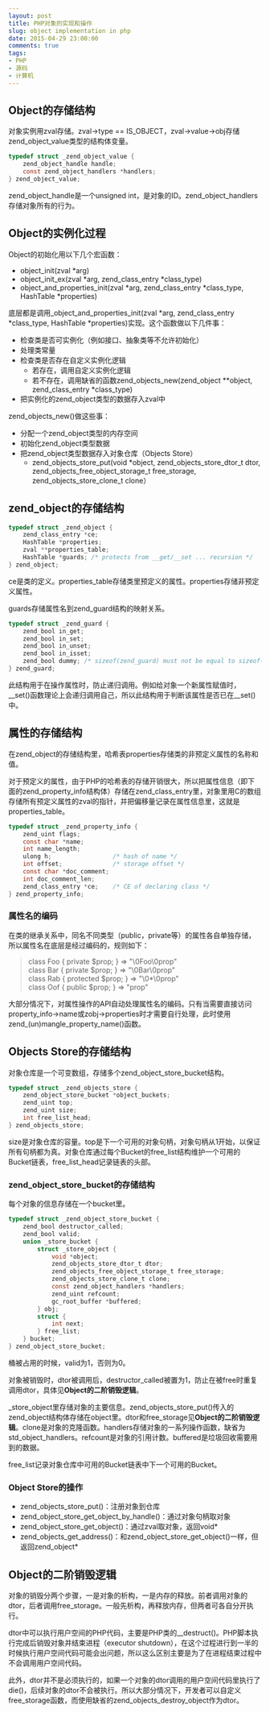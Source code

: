 ```yaml
---
layout: post
title: PHP对象的实现和操作
slug: object implementation in php
date: 2015-04-29 23:00:00
comments: true
tags:
- PHP
- 源码
- 计算机
---
```


## Object的存储结构

对象实例用zval存储。zval->type == IS_OBJECT，zval->value->obj存储zend_object_value类型的结构体变量。

```c
typedef struct _zend_object_value {
    zend_object_handle handle;
    const zend_object_handlers *handlers;
} zend_object_value;
```

zend_object_handle是一个unsigned int，是对象的ID。zend_object_handlers存储对象所有的行为。

## Object的实例化过程

Object的初始化用以下几个宏函数：

  - object_init(zval *arg)
  - object_init_ex(zval \*arg, zend_class_entry *class_type)
  - object_and_properties_init(zval \*arg, zend_class_entry \*class_type, HashTable *properties)

底层都是调用_object_and_properties_init(zval \*arg, zend_class_entry \*class_type, HashTable *properties)实现。这个函数做以下几件事：

  - 检查类是否可实例化（例如接口、抽象类等不允许初始化）
  - 处理类常量
  - 检查类是否存在自定义实例化逻辑
    - 若存在，调用自定义实例化逻辑
    - 若不存在，调用缺省的函数zend_objects_new(zend_object \*\*object, zend_class_entry *class_type)
  - 把实例化的zend_object类型的数据存入zval中

zend_objects_new()做这些事：

  - 分配一个zend_object类型的内存空间
  - 初始化zend_object类型数据
  - 把zend_object类型数据存入对象仓库（Objects Store）
    - zend_objects_store_put(void *object, zend_objects_store_dtor_t dtor, zend_objects_free_object_storage_t free_storage, zend_objects_store_clone_t clone）

## zend_object的存储结构

```c
typedef struct _zend_object {
    zend_class_entry *ce;
    HashTable *properties;
    zval **properties_table;
    HashTable *guards; /* protects from __get/__set ... recursion */
} zend_object;
```

ce是类的定义。properties_table存储类里预定义的属性。properties存储非预定义属性。

guards存储属性名到zend_guard结构的映射关系。

```c
typedef struct _zend_guard {
    zend_bool in_get;
    zend_bool in_set;
    zend_bool in_unset;
    zend_bool in_isset;
    zend_bool dummy; /* sizeof(zend_guard) must not be equal to sizeof(void*) */
} zend_guard;
```

此结构用于在操作属性时，防止递归调用。例如给对象一个新属性赋值时，\_\_set()函数理论上会递归调用自己，所以此结构用于判断该属性是否已在\_\_set()中。

## 属性的存储结构

在zend_object的存储结构里，哈希表properties存储类的非预定义属性的名称和值。

对于预定义的属性，由于PHP的哈希表的存储开销很大，所以把属性信息（即下面的zend_property_info结构体）存储在zend_class_entry里，对象里用C的数组存储所有预定义属性的zval的指针，并把偏移量记录在属性信息里，这就是properties_table。

```c
typedef struct _zend_property_info {
    zend_uint flags;
    const char *name;
    int name_length;
    ulong h;                 /* hash of name */
    int offset;              /* storage offset */
    const char *doc_comment;
    int doc_comment_len;
    zend_class_entry *ce;    /* CE of declaring class */
} zend_property_info;
```

### 属性名的编码

在类的继承关系中，同名不同类型（public，private等）的属性各自单独存储，所以属性名在底层是经过编码的，规则如下：

>class Foo { private $prop;   } => "\0Foo\0prop"  
>class Bar { private $prop;   } => "\0Bar\0prop"  
>class Rab { protected $prop; } => "\0*\0prop"  
>class Oof { public $prop;    } => "prop"  

大部分情况下，对属性操作的API自动处理属性名的编码。只有当需要直接访问property_info->name或zobj->properties时才需要自行处理，此时使用zend_(un)mangle_property_name()函数。

## Objects Store的存储结构

对象仓库是一个可变数组，存储多个zend_object_store_bucket结构。

```c
typedef struct _zend_objects_store {
    zend_object_store_bucket *object_buckets;
    zend_uint top;
    zend_uint size;
    int free_list_head;
} zend_objects_store;
```

size是对象仓库的容量。top是下一个可用的对象句柄，对象句柄从1开始，以保证所有句柄都为真。对象仓库通过每个Bucket的free_list结构维护一个可用的Bucket链表，free_list_head记录链表的头部。

### zend_object_store_bucket的存储结构

每个对象的信息存储在一个bucket里。

```c
typedef struct _zend_object_store_bucket {
    zend_bool destructor_called;
    zend_bool valid;
    union _store_bucket {
        struct _store_object {
            void *object;
            zend_objects_store_dtor_t dtor;
            zend_objects_free_object_storage_t free_storage;
            zend_objects_store_clone_t clone;
            const zend_object_handlers *handlers;
            zend_uint refcount;
            gc_root_buffer *buffered;
        } obj;
        struct {
            int next;
        } free_list;
    } bucket;
} zend_object_store_bucket;
```

桶被占用的时候，valid为1，否则为0。

对象被销毁时，dtor被调用后，destructor_called被置为1，防止在被free时重复调用dtor，具体见**Object的二阶销毁逻辑**。

_store_object里存储对象的主要信息。zend_objects_store_put()传入的zend_object结构体存储在object里。dtor和free_storage见**Object的二阶销毁逻辑**。clone是对象的克隆函数。handlers存储对象的一系列操作函数，缺省为std_object_handlers。refcount是对象的引用计数。buffered是垃圾回收需要用到的数据。

free_list记录对象仓库中可用的Bucket链表中下一个可用的Bucket。

### Object Store的操作

  - zend_objects_store_put()：注册对象到仓库
  - zend_object_store_get_object_by_handle()：通过对象句柄取对象
  - zend_object_store_get_object()：通过zval取对象，返回void*
  - zend_objects_get_address()：和zend_object_store_get_object()一样，但返回zend_object*

## Object的二阶销毁逻辑

对象的销毁分两个步骤，一是对象的析构，一是内存的释放。前者调用对象的dtor，后者调用free_storage。一般先析构，再释放内存，但两者可各自分开执行。

dtor中可以执行用户空间的PHP代码，主要是PHP类的__destruct()。PHP脚本执行完成后销毁对象并结束进程（executor shutdown），在这个过程进行到一半的时候执行用户空间代码可能会出问题，所以这么区别主要是为了在进程结束过程中不会调用用户空间代码。

此外，dtor并不是必须执行的，如果一个对象的dtor调用的用户空间代码里执行了die()，后续对象的dtor不会被执行。所以大部分情况下，开发者可以自定义free_storage函数，而使用缺省的zend_objects_destroy_object作为dtor。
